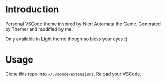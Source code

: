 # Introduction

Personal VSCode theme inspired by Nier: Automata the Game. Generated by Themer and modified by me.

Only available in Light theme though so bless your eyes :)

# Usage
Clone this repo into `~/.vscode/extensions`. Reload your VSCode.